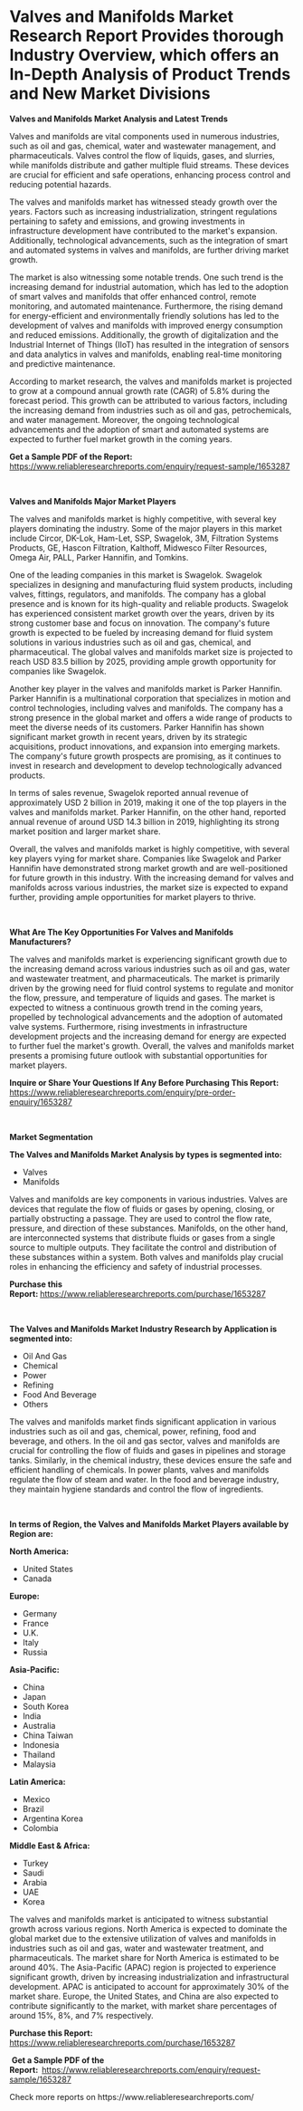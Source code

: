 <p><h1>Valves and Manifolds Market Research Report Provides thorough Industry Overview, which offers an In-Depth Analysis of Product Trends and New Market Divisions</h1></p><p><strong>Valves and Manifolds Market Analysis and Latest Trends</strong></p>
<p><p>Valves and manifolds are vital components used in numerous industries, such as oil and gas, chemical, water and wastewater management, and pharmaceuticals. Valves control the flow of liquids, gases, and slurries, while manifolds distribute and gather multiple fluid streams. These devices are crucial for efficient and safe operations, enhancing process control and reducing potential hazards.</p><p>The valves and manifolds market has witnessed steady growth over the years. Factors such as increasing industrialization, stringent regulations pertaining to safety and emissions, and growing investments in infrastructure development have contributed to the market's expansion. Additionally, technological advancements, such as the integration of smart and automated systems in valves and manifolds, are further driving market growth.</p><p>The market is also witnessing some notable trends. One such trend is the increasing demand for industrial automation, which has led to the adoption of smart valves and manifolds that offer enhanced control, remote monitoring, and automated maintenance. Furthermore, the rising demand for energy-efficient and environmentally friendly solutions has led to the development of valves and manifolds with improved energy consumption and reduced emissions. Additionally, the growth of digitalization and the Industrial Internet of Things (IIoT) has resulted in the integration of sensors and data analytics in valves and manifolds, enabling real-time monitoring and predictive maintenance.</p><p>According to market research, the valves and manifolds market is projected to grow at a compound annual growth rate (CAGR) of 5.8% during the forecast period. This growth can be attributed to various factors, including the increasing demand from industries such as oil and gas, petrochemicals, and water management. Moreover, the ongoing technological advancements and the adoption of smart and automated systems are expected to further fuel market growth in the coming years.</p></p>
<p><strong>Get a Sample PDF of the Report:&nbsp;</strong> <a href="https://www.reliableresearchreports.com/enquiry/request-sample/1653287">https://www.reliableresearchreports.com/enquiry/request-sample/1653287</a></p>
<p>&nbsp;</p>
<p><strong>Valves and Manifolds Major Market Players</strong></p>
<p><p>The valves and manifolds market is highly competitive, with several key players dominating the industry. Some of the major players in this market include Circor, DK-Lok, Ham-Let, SSP, Swagelok, 3M, Filtration Systems Products, GE, Hascon Filtration, Kalthoff, Midwesco Filter Resources, Omega Air, PALL, Parker Hannifin, and Tomkins.</p><p>One of the leading companies in this market is Swagelok. Swagelok specializes in designing and manufacturing fluid system products, including valves, fittings, regulators, and manifolds. The company has a global presence and is known for its high-quality and reliable products. Swagelok has experienced consistent market growth over the years, driven by its strong customer base and focus on innovation. The company's future growth is expected to be fueled by increasing demand for fluid system solutions in various industries such as oil and gas, chemical, and pharmaceutical. The global valves and manifolds market size is projected to reach USD 83.5 billion by 2025, providing ample growth opportunity for companies like Swagelok.</p><p>Another key player in the valves and manifolds market is Parker Hannifin. Parker Hannifin is a multinational corporation that specializes in motion and control technologies, including valves and manifolds. The company has a strong presence in the global market and offers a wide range of products to meet the diverse needs of its customers. Parker Hannifin has shown significant market growth in recent years, driven by its strategic acquisitions, product innovations, and expansion into emerging markets. The company's future growth prospects are promising, as it continues to invest in research and development to develop technologically advanced products.</p><p>In terms of sales revenue, Swagelok reported annual revenue of approximately USD 2 billion in 2019, making it one of the top players in the valves and manifolds market. Parker Hannifin, on the other hand, reported annual revenue of around USD 14.3 billion in 2019, highlighting its strong market position and larger market share.</p><p>Overall, the valves and manifolds market is highly competitive, with several key players vying for market share. Companies like Swagelok and Parker Hannifin have demonstrated strong market growth and are well-positioned for future growth in this industry. With the increasing demand for valves and manifolds across various industries, the market size is expected to expand further, providing ample opportunities for market players to thrive.</p></p>
<p>&nbsp;</p>
<p><strong>What Are The Key Opportunities For Valves and Manifolds Manufacturers?</strong></p>
<p><p>The valves and manifolds market is experiencing significant growth due to the increasing demand across various industries such as oil and gas, water and wastewater treatment, and pharmaceuticals. The market is primarily driven by the growing need for fluid control systems to regulate and monitor the flow, pressure, and temperature of liquids and gases. The market is expected to witness a continuous growth trend in the coming years, propelled by technological advancements and the adoption of automated valve systems. Furthermore, rising investments in infrastructure development projects and the increasing demand for energy are expected to further fuel the market's growth. Overall, the valves and manifolds market presents a promising future outlook with substantial opportunities for market players.</p></p>
<p><strong>Inquire or Share Your Questions If Any Before Purchasing This Report:</strong> <a href="https://www.reliableresearchreports.com/enquiry/pre-order-enquiry/1653287">https://www.reliableresearchreports.com/enquiry/pre-order-enquiry/1653287</a></p>
<p>&nbsp;</p>
<p><strong>Market Segmentation</strong></p>
<p><strong>The Valves and Manifolds Market Analysis by types is segmented into:</strong></p>
<p><ul><li>Valves</li><li>Manifolds</li></ul></p>
<p><p>Valves and manifolds are key components in various industries. Valves are devices that regulate the flow of fluids or gases by opening, closing, or partially obstructing a passage. They are used to control the flow rate, pressure, and direction of these substances. Manifolds, on the other hand, are interconnected systems that distribute fluids or gases from a single source to multiple outputs. They facilitate the control and distribution of these substances within a system. Both valves and manifolds play crucial roles in enhancing the efficiency and safety of industrial processes.</p></p>
<p><strong>Purchase this Report:&nbsp;</strong><a href="https://www.reliableresearchreports.com/purchase/1653287">https://www.reliableresearchreports.com/purchase/1653287</a></p>
<p>&nbsp;</p>
<p><strong>The Valves and Manifolds Market Industry Research by Application is segmented into:</strong></p>
<p><ul><li>Oil And Gas</li><li>Chemical</li><li>Power</li><li>Refining</li><li>Food And Beverage</li><li>Others</li></ul></p>
<p><p>The valves and manifolds market finds significant application in various industries such as oil and gas, chemical, power, refining, food and beverage, and others. In the oil and gas sector, valves and manifolds are crucial for controlling the flow of fluids and gases in pipelines and storage tanks. Similarly, in the chemical industry, these devices ensure the safe and efficient handling of chemicals. In power plants, valves and manifolds regulate the flow of steam and water. In the food and beverage industry, they maintain hygiene standards and control the flow of ingredients.</p></p>
<p>&nbsp;</p>
<p><strong>In terms of Region, the Valves and Manifolds Market Players available by Region are:</strong></p>
<p>
    <p> <strong> North America: </strong>
        <ul>
            <li>United States</li>
            <li>Canada</li>
        </ul>
        </p> 
    <p> <strong> Europe: </strong>
        <ul>
            <li>Germany</li>
            <li>France</li>
            <li>U.K.</li>
            <li>Italy</li>
            <li>Russia</li>
        </ul>
        </p> 
    <p> <strong> Asia-Pacific: </strong>
        <ul>
            <li>China</li>
            <li>Japan</li>
            <li>South Korea</li>
            <li>India</li>
            <li>Australia</li>
            <li>China Taiwan</li>
            <li>Indonesia</li>
            <li>Thailand</li>
            <li>Malaysia</li>
        </ul>
        </p> 
    <p> <strong> Latin America: </strong>
        <ul>
            <li>Mexico</li>
            <li>Brazil</li>
            <li>Argentina Korea</li>
            <li>Colombia</li>
        </ul>
        </p> 
    <p> <strong> Middle East & Africa: </strong>
        <ul>
            <li>Turkey</li>
            <li>Saudi</li>
            <li>Arabia</li>
            <li>UAE</li>
            <li>Korea</li>
        </ul>
    </p>
    </p>
<p><p>The valves and manifolds market is anticipated to witness substantial growth across various regions. North America is expected to dominate the global market due to the extensive utilization of valves and manifolds in industries such as oil and gas, water and wastewater treatment, and pharmaceuticals. The market share for North America is estimated to be around 40%. The Asia-Pacific (APAC) region is projected to experience significant growth, driven by increasing industrialization and infrastructural development. APAC is anticipated to account for approximately 30% of the market share. Europe, the United States, and China are also expected to contribute significantly to the market, with market share percentages of around 15%, 8%, and 7% respectively.</p></p>
<p><strong>Purchase this Report: </strong><a href="https://www.reliableresearchreports.com/purchase/1653287">https://www.reliableresearchreports.com/purchase/1653287</a></p>
<p>&nbsp;<strong>Get a Sample PDF of the Report:&nbsp;&nbsp;</strong><a href="https://www.reliableresearchreports.com/enquiry/request-sample/1653287">https://www.reliableresearchreports.com/enquiry/request-sample/1653287</a></p>
<p><strong></strong></p>
<p>Check more reports on https://www.reliableresearchreports.com/</p>